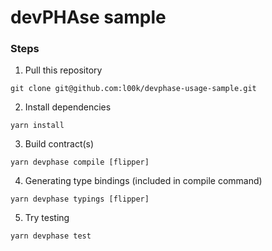 # devPHAse sample

### Steps
1. Pull this repository
```shell
git clone git@github.com:l00k/devphase-usage-sample.git
```
2. Install dependencies
```shell
yarn install
```
3. Build contract(s)
```shell
yarn devphase compile [flipper]
```
4. Generating type bindings (included in compile command)
```shell
yarn devphase typings [flipper]
```
5. Try testing
```shell
yarn devphase test
```
